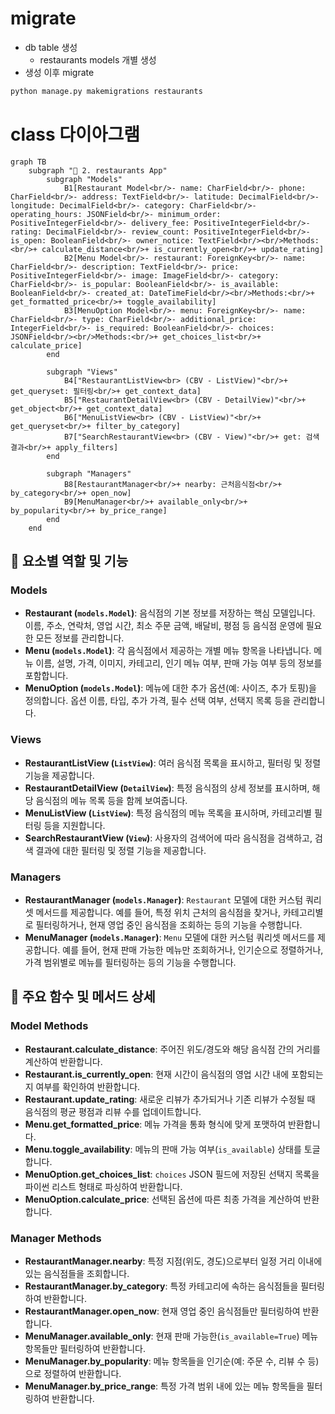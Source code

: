 # migrate
- db table 생성
  - restaurants models 개별 생성
- 생성 이후 migrate
```bash
python manage.py makemigrations restaurants
```

# class 다이아그램
```mermaid
graph TB
    subgraph "🏪 2. restaurants App"
        subgraph "Models"
            B1[Restaurant Model<br/>- name: CharField<br/>- phone: CharField<br/>- address: TextField<br/>- latitude: DecimalField<br/>- longitude: DecimalField<br/>- category: CharField<br/>- operating_hours: JSONField<br/>- minimum_order: PositiveIntegerField<br/>- delivery_fee: PositiveIntegerField<br/>- rating: DecimalField<br/>- review_count: PositiveIntegerField<br/>- is_open: BooleanField<br/>- owner_notice: TextField<br/><br/>Methods:<br/>+ calculate_distance<br/>+ is_currently_open<br/>+ update_rating]
            B2[Menu Model<br/>- restaurant: ForeignKey<br/>- name: CharField<br/>- description: TextField<br/>- price: PositiveIntegerField<br/>- image: ImageField<br/>- category: CharField<br/>- is_popular: BooleanField<br/>- is_available: BooleanField<br/>- created_at: DateTimeField<br/><br/>Methods:<br/>+ get_formatted_price<br/>+ toggle_availability]
            B3[MenuOption Model<br/>- menu: ForeignKey<br/>- name: CharField<br/>- type: CharField<br/>- additional_price: IntegerField<br/>- is_required: BooleanField<br/>- choices: JSONField<br/><br/>Methods:<br/>+ get_choices_list<br/>+ calculate_price]
        end
        
        subgraph "Views"
            B4["RestaurantListView<br> (CBV - ListView)"<br/>+ get_queryset: 필터링<br/>+ get_context_data]
            B5["RestaurantDetailView<br> (CBV - DetailView)"<br/>+ get_object<br/>+ get_context_data]
            B6["MenuListView<br> (CBV - ListView)"<br/>+ get_queryset<br/>+ filter_by_category]
            B7["SearchRestaurantView<br> (CBV - View)"<br/>+ get: 검색결과<br/>+ apply_filters]
        end
        
        subgraph "Managers"
            B8[RestaurantManager<br/>+ nearby: 근처음식점<br/>+ by_category<br/>+ open_now]
            B9[MenuManager<br/>+ available_only<br/>+ by_popularity<br/>+ by_price_range]
        end
    end
```

## 🚀 요소별 역할 및 기능

### Models
- **Restaurant (`models.Model`)**: 음식점의 기본 정보를 저장하는 핵심 모델입니다. 이름, 주소, 연락처, 영업 시간, 최소 주문 금액, 배달비, 평점 등 음식점 운영에 필요한 모든 정보를 관리합니다.
- **Menu (`models.Model`)**: 각 음식점에서 제공하는 개별 메뉴 항목을 나타냅니다. 메뉴 이름, 설명, 가격, 이미지, 카테고리, 인기 메뉴 여부, 판매 가능 여부 등의 정보를 포함합니다.
- **MenuOption (`models.Model`)**: 메뉴에 대한 추가 옵션(예: 사이즈, 추가 토핑)을 정의합니다. 옵션 이름, 타입, 추가 가격, 필수 선택 여부, 선택지 목록 등을 관리합니다.

### Views
- **RestaurantListView (`ListView`)**: 여러 음식점 목록을 표시하고, 필터링 및 정렬 기능을 제공합니다.
- **RestaurantDetailView (`DetailView`)**: 특정 음식점의 상세 정보를 표시하며, 해당 음식점의 메뉴 목록 등을 함께 보여줍니다.
- **MenuListView (`ListView`)**: 특정 음식점의 메뉴 목록을 표시하며, 카테고리별 필터링 등을 지원합니다.
- **SearchRestaurantView (`View`)**: 사용자의 검색어에 따라 음식점을 검색하고, 검색 결과에 대한 필터링 및 정렬 기능을 제공합니다.

### Managers
- **RestaurantManager (`models.Manager`)**: `Restaurant` 모델에 대한 커스텀 쿼리셋 메서드를 제공합니다. 예를 들어, 특정 위치 근처의 음식점을 찾거나, 카테고리별로 필터링하거나, 현재 영업 중인 음식점을 조회하는 등의 기능을 수행합니다.
- **MenuManager (`models.Manager`)**: `Menu` 모델에 대한 커스텀 쿼리셋 메서드를 제공합니다. 예를 들어, 현재 판매 가능한 메뉴만 조회하거나, 인기순으로 정렬하거나, 가격 범위별로 메뉴를 필터링하는 등의 기능을 수행합니다.

## 📖 주요 함수 및 메서드 상세

### Model Methods
- **Restaurant.calculate_distance**: 주어진 위도/경도와 해당 음식점 간의 거리를 계산하여 반환합니다.
- **Restaurant.is_currently_open**: 현재 시간이 음식점의 영업 시간 내에 포함되는지 여부를 확인하여 반환합니다.
- **Restaurant.update_rating**: 새로운 리뷰가 추가되거나 기존 리뷰가 수정될 때 음식점의 평균 평점과 리뷰 수를 업데이트합니다.
- **Menu.get_formatted_price**: 메뉴 가격을 통화 형식에 맞게 포맷하여 반환합니다.
- **Menu.toggle_availability**: 메뉴의 판매 가능 여부(`is_available`) 상태를 토글합니다.
- **MenuOption.get_choices_list**: `choices` JSON 필드에 저장된 선택지 목록을 파이썬 리스트 형태로 파싱하여 반환합니다.
- **MenuOption.calculate_price**: 선택된 옵션에 따른 최종 가격을 계산하여 반환합니다.

### Manager Methods
- **RestaurantManager.nearby**: 특정 지점(위도, 경도)으로부터 일정 거리 이내에 있는 음식점들을 조회합니다.
- **RestaurantManager.by_category**: 특정 카테고리에 속하는 음식점들을 필터링하여 반환합니다.
- **RestaurantManager.open_now**: 현재 영업 중인 음식점들만 필터링하여 반환합니다.
- **MenuManager.available_only**: 현재 판매 가능한(`is_available=True`) 메뉴 항목들만 필터링하여 반환합니다.
- **MenuManager.by_popularity**: 메뉴 항목들을 인기순(예: 주문 수, 리뷰 수 등)으로 정렬하여 반환합니다.
- **MenuManager.by_price_range**: 특정 가격 범위 내에 있는 메뉴 항목들을 필터링하여 반환합니다.
